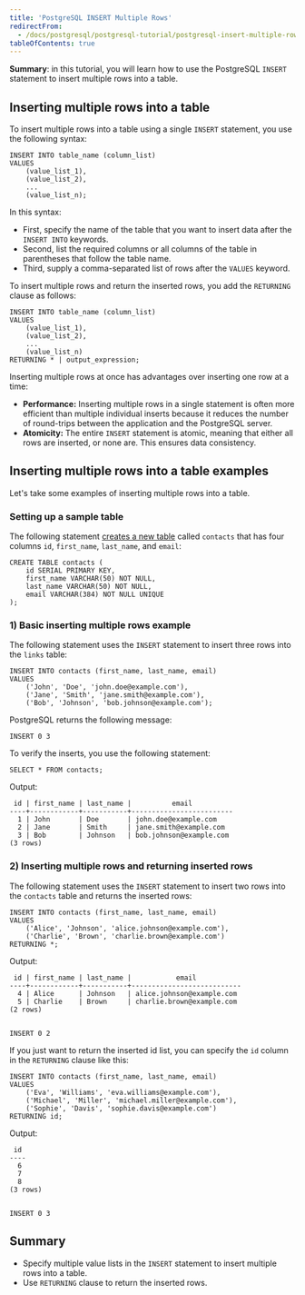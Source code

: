 ```yaml
---
title: 'PostgreSQL INSERT Multiple Rows'
redirectFrom:
  - /docs/postgresql/postgresql-tutorial/postgresql-insert-multiple-rows
tableOfContents: true
---
```


**Summary**: in this tutorial, you will learn how to use the PostgreSQL `INSERT` statement to insert multiple rows into a table.

## Inserting multiple rows into a table

To insert multiple rows into a table using a single `INSERT` statement, you use the following syntax:

```
INSERT INTO table_name (column_list)
VALUES
    (value_list_1),
    (value_list_2),
    ...
    (value_list_n);
```

In this syntax:

- First, specify the name of the table that you want to insert data after the `INSERT INTO` keywords.
- Second, list the required columns or all columns of the table in parentheses that follow the table name.
- Third, supply a comma-separated list of rows after the `VALUES` keyword.

To insert multiple rows and return the inserted rows, you add the `RETURNING` clause as follows:

```
INSERT INTO table_name (column_list)
VALUES
    (value_list_1),
    (value_list_2),
    ...
    (value_list_n)
RETURNING * | output_expression;
```

Inserting multiple rows at once has advantages over inserting one row at a time:

- **Performance:** Inserting multiple rows in a single statement is often more efficient than multiple individual inserts because it reduces the number of round-trips between the application and the PostgreSQL server.
- **Atomicity:** The entire `INSERT` statement is atomic, meaning that either all rows are inserted, or none are. This ensures data consistency.

## Inserting multiple rows into a table examples

Let's take some examples of inserting multiple rows into a table.

### Setting up a sample table

The following statement [creates a new table](/docs/postgresql/postgresql-create-table) called `contacts` that has four columns `id`, `first_name`, `last_name`, and `email`:

```
CREATE TABLE contacts (
    id SERIAL PRIMARY KEY,
    first_name VARCHAR(50) NOT NULL,
    last_name VARCHAR(50) NOT NULL,
    email VARCHAR(384) NOT NULL UNIQUE
);
```

### 1) Basic inserting multiple rows example

The following statement uses the `INSERT` statement to insert three rows into the `links` table:

```
INSERT INTO contacts (first_name, last_name, email)
VALUES
    ('John', 'Doe', 'john.doe@example.com'),
    ('Jane', 'Smith', 'jane.smith@example.com'),
    ('Bob', 'Johnson', 'bob.johnson@example.com');
```

PostgreSQL returns the following message:

```
INSERT 0 3
```

To verify the inserts, you use the following statement:

```
SELECT * FROM contacts;
```

Output:

```
 id | first_name | last_name |          email
----+------------+-----------+-------------------------
  1 | John       | Doe       | john.doe@example.com
  2 | Jane       | Smith     | jane.smith@example.com
  3 | Bob        | Johnson   | bob.johnson@example.com
(3 rows)
```

### 2) Inserting multiple rows and returning inserted rows

The following statement uses the `INSERT` statement to insert two rows into the `contacts` table and returns the inserted rows:

```
INSERT INTO contacts (first_name, last_name, email)
VALUES
    ('Alice', 'Johnson', 'alice.johnson@example.com'),
    ('Charlie', 'Brown', 'charlie.brown@example.com')
RETURNING *;
```

Output:

```
 id | first_name | last_name |           email
----+------------+-----------+---------------------------
  4 | Alice      | Johnson   | alice.johnson@example.com
  5 | Charlie    | Brown     | charlie.brown@example.com
(2 rows)


INSERT 0 2
```

If you just want to return the inserted id list, you can specify the `id` column in the `RETURNING` clause like this:

```
INSERT INTO contacts (first_name, last_name, email)
VALUES
    ('Eva', 'Williams', 'eva.williams@example.com'),
    ('Michael', 'Miller', 'michael.miller@example.com'),
    ('Sophie', 'Davis', 'sophie.davis@example.com')
RETURNING id;
```

Output:

```
 id
----
  6
  7
  8
(3 rows)


INSERT 0 3
```

## Summary

- Specify multiple value lists in the `INSERT` statement to insert multiple rows into a table.
- Use `RETURNING` clause to return the inserted rows.
